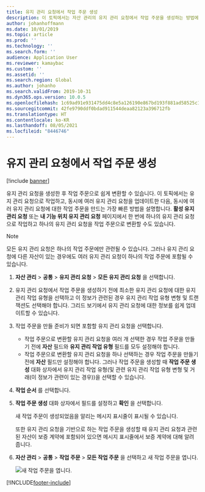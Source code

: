 ```yaml
---
title: 유지 관리 요청에서 작업 주문 생성
description: 이 토픽에서는 자산 관리의 유지 관리 요청에서 작업 주문을 생성하는 방법에 대해 설명합니다.
author: johanhoffmann
ms.date: 10/01/2019
ms.topic: article
ms.prod: ''
ms.technology: ''
ms.search.form: ''
audience: Application User
ms.reviewer: kamaybac
ms.custom: ''
ms.assetid: ''
ms.search.region: Global
ms.author: johanho
ms.search.validFrom: 2019-10-31
ms.dyn365.ops.version: 10.0.5
ms.openlocfilehash: 1c69ad91e931475dd4c8e5a126190e867bd193f881ad58525c1d2ac8997c972a
ms.sourcegitcommit: 42fe9790ddf0bdad911544deaa82123a396712fb
ms.translationtype: HT
ms.contentlocale: ko-KR
ms.lasthandoff: 08/05/2021
ms.locfileid: "8446746"
---
```

# <a name="create-work-orders-from-maintenance-requests"></a>유지 관리 요청에서 작업 주문 생성

[!include [banner](../../includes/banner.md)]

 


유지 관리 요청을 생성한 후 작업 주문으로 쉽게 변환할 수 있습니다. 이 토픽에서는 유지 관리 요청으로 작업하고, 동시에 여러 유지 관리 요청을 업데이트한 다음, 동시에 여러 유지 관리 요청에 대한 작업 주문을 만드는 가장 빠른 방법을 설명합니다. **활성 유지 관리 요청** 또는 **내 기능 위치 유지 관리 요청** 페이지에서 한 번에 하나의 유지 관리 요청으로 작업하고 하나의 유지 관리 요청을 작업 주문으로 변환할 수도 있습니다.

> [!NOTE]
> 모든 유지 관리 요청은 하나의 작업 주문에만 관련될 수 있습니다. 그러나 유지 관리 요청에 다른 자산이 있는 경우에도 여러 유지 관리 요청이 하나의 작업 주문에 포함될 수 있습니다.

1. **자산 관리** \> **공통** \> **유지 관리 요청** \> **모든 유지 관리 요청** 을 선택합니다.
2. 유지 관리 요청에서 작업 주문을 생성하기 전에 최소한 유지 관리 요청에 대한 유지 관리 작업 유형을 선택하고 이 정보가 관련된 경우 유지 관리 작업 유형 변형 및 트랜잭션도 선택해야 합니다. 그리드 보기에서 유지 관리 요청에 대한 정보를 쉽게 업데이트할 수 있습니다.
3. 작업 주문을 만들 준비가 되면 포함할 유지 관리 요청을 선택합니다.

    - 작업 주문으로 변환할 유지 관리 요청을 여러 개 선택한 경우 작업 주문을 만들기 전에 **자산** 필드와 **유지 관리 작업 유형** 필드를 모두 설정해야 합니다.
    - 작업 주문으로 변환할 유지 관리 요청을 하나 선택하는 경우 작업 주문을 만들기 전에 **자산** 필드만 설정해야 합니다. 그러나 작업 주문을 생성할 때 **작업 주문 생성** 대화 상자에서 유지 관리 작업 유형(및 관련 유지 관리 작업 유형 변형 및 거래(이 정보가 관련이 있는 경우))을 선택할 수 있습니다.

4. **작업 순서** 를 선택합니다.
5. **작업 주문 생성** 대화 상자에서 필드를 설정하고 **확인** 을 선택합니다.

    새 작업 주문이 생성되었음을 알리는 메시지 표시줄이 표시될 수 있습니다.

    또한 유지 관리 요청을 기반으로 하는 작업 주문을 생성할 때 유지 관리 요청과 관련된 자산이 보증 계약에 포함되어 있으면 메시지 표시줄에서 보증 계약에 대해 알려줍니다.

6. **자산 관리** \> **공통** \> **작업 주문** \> **모든 작업 주문** 을 선택하고 새 작업 주문을 엽니다.

    ![새 작업 주문을 엽니다.](media/05-manage-maintenance-requests.png)



[!INCLUDE[footer-include](../../../includes/footer-banner.md)]